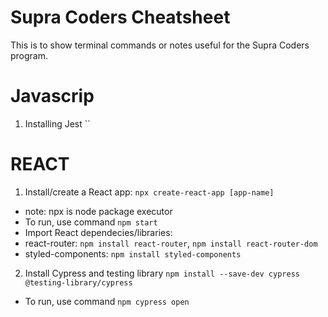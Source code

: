 # Supra Coders Cheatsheet
This is to show terminal commands or notes useful for the Supra Coders program.

# Javascrip
1. Installing Jest ``


# REACT
1. Install/create a React app: `npx create-react-app [app-name]`
-  note: npx is node package executor
-  To run, use command `npm start`
-  Import React dependecies/libraries:
-  react-router: `npm install react-router`, `npm install react-router-dom`
-  styled-components: `npm install styled-components`

2. Install Cypress and testing library `npm install --save-dev cypress @testing-library/cypress`
-  To run, use command `npm cypress open`
